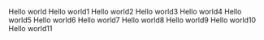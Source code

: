 Hello world
Hello world1
Hello world2
Hello world3
Hello world4
Hello world5
Hello world6
Hello world7
Hello world8
Hello world9
Hello world10
Hello world11